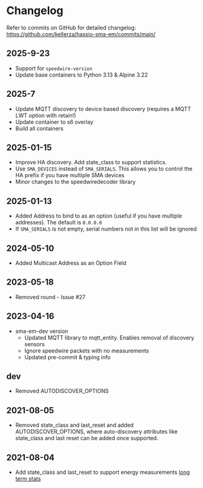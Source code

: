 # Changelog

Refer to commits on GitHub for detailed changelog:
<https://github.com/kellerza/hassio-sma-em/commits/main/>

## 2025-9-23

- Support for `speedwire-version`
- Update base containers to Python 3.13 & Alpine 3.22

## 2025-7

- Update MQTT discovery to device based discovery (requires a MQTT LWT option with retain!)
- Update container to s6 overlay
- Build all containers

## 2025-01-15

- Improve HA discovery. Add state_class to support statistics.
- Use `SMA_DEVICES` instead of `SMA_SERIALS`. This allows you to control the HA prefix if you have multiple SMA devices
- Minor changes to the speedwiredecoder library

## 2025-01-13

- Added Address to bind to as an option (useful if you have multiple addresses). The default is `0.0.0.0`
- If `SMA_SERIALS` is not empty, serial numbers not in this list will be ignored

## 2024-05-10

- Added Multicast Address as an Option Field

## 2023-05-18

- Removed round - Issue #27

## 2023-04-16

- sma-em-dev version
  - Updated MQTT library to mqtt_entity. Enables removal of discovery sensors
  - Ignore speedwire packets with no measurements
  - Updated pre-commit & typing info

## **dev**

- Removed AUTODISCOVER_OPTIONS

## 2021-08-05

- Removed state_class and last_reset and added AUTODISCOVER_OPTIONS, where auto-discovery
  attributes like state_class and last reset can be added once supported.

## 2021-08-04

- Add state_class and last_reset to support energy measurements
  [long term stats](https://developers.home-assistant.io/blog/2021/05/25/sensor_attributes/)
